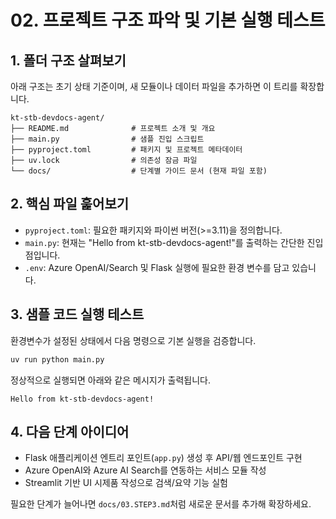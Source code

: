 # 02. 프로젝트 구조 파악 및 기본 실행 테스트

## 1. 폴더 구조 살펴보기

아래 구조는 초기 상태 기준이며, 새 모듈이나 데이터 파일을 추가하면 이 트리를 확장합니다.

```
kt-stb-devdocs-agent/
├── README.md              # 프로젝트 소개 및 개요
├── main.py                # 샘플 진입 스크립트
├── pyproject.toml         # 패키지 및 프로젝트 메타데이터
├── uv.lock                # 의존성 잠금 파일
└── docs/                  # 단계별 가이드 문서 (현재 파일 포함)
```

## 2. 핵심 파일 훑어보기

- `pyproject.toml`: 필요한 패키지와 파이썬 버전(>=3.11)을 정의합니다.
- `main.py`: 현재는 "Hello from kt-stb-devdocs-agent!"를 출력하는 간단한 진입점입니다.
- `.env`: Azure OpenAI/Search 및 Flask 실행에 필요한 환경 변수를 담고 있습니다.

## 3. 샘플 코드 실행 테스트

환경변수가 설정된 상태에서 다음 명령으로 기본 실행을 검증합니다.
```bash
uv run python main.py
```

정상적으로 실행되면 아래와 같은 메시지가 출력됩니다.
```
Hello from kt-stb-devdocs-agent!
```

## 4. 다음 단계 아이디어

- Flask 애플리케이션 엔트리 포인트(`app.py`) 생성 후 API/웹 엔드포인트 구현
- Azure OpenAI와 Azure AI Search를 연동하는 서비스 모듈 작성
- Streamlit 기반 UI 시제품 작성으로 검색/요약 기능 실험

필요한 단계가 늘어나면 `docs/03.STEP3.md`처럼 새로운 문서를 추가해 확장하세요.
